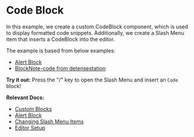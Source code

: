 # Code Block

In this example, we create a custom CodeBlock component, which is used to display formatted code snippets. Additionally, we create a Slash Menu item that inserts a CodeBlock into the editor.

The example is based from below examples:

- [Alert Block](examples/06-custom-schema/01-alert-block)
- [BlockNote-code from detensestation](https://github.com/defensestation/blocknote-code)

**Try it out:** Press the "/" key to open the Slash Menu and insert an `Code` block!

**Relevant Docs:**

- [Custom Blocks](/docs/custom-schemas/custom-blocks)
- [Alert Block](examples/06-custom-schema/01-alert-block)
- [Changing Slash Menu Items](/docs/ui-components/suggestion-menus#changing-slash-menu-items)
- [Editor Setup](/docs/editor-basics/setup)
